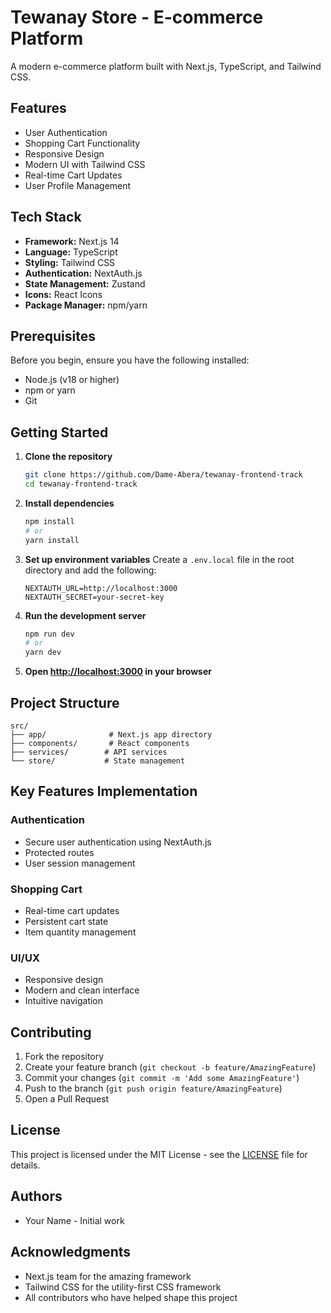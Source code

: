 # Tewanay Store - E-commerce Platform

A modern e-commerce platform built with Next.js, TypeScript, and Tailwind CSS.

## Features

- User Authentication
- Shopping Cart Functionality
- Responsive Design
- Modern UI with Tailwind CSS
- Real-time Cart Updates
- User Profile Management

## Tech Stack

- **Framework:** Next.js 14
- **Language:** TypeScript
- **Styling:** Tailwind CSS
- **Authentication:** NextAuth.js
- **State Management:** Zustand
- **Icons:** React Icons
- **Package Manager:** npm/yarn

## Prerequisites

Before you begin, ensure you have the following installed:
- Node.js (v18 or higher)
- npm or yarn
- Git

## Getting Started

1. **Clone the repository**
   ```bash
   git clone https://github.com/Dame-Abera/tewanay-frontend-track
   cd tewanay-frontend-track
   ```

2. **Install dependencies**
   ```bash
   npm install
   # or
   yarn install
   ```

3. **Set up environment variables**
   Create a `.env.local` file in the root directory and add the following:
   ```
   NEXTAUTH_URL=http://localhost:3000
   NEXTAUTH_SECRET=your-secret-key
   ```

4. **Run the development server**
   ```bash
   npm run dev
   # or
   yarn dev
   ```

5. **Open [http://localhost:3000](http://localhost:3000) in your browser**

## Project Structure

```
src/
├── app/              # Next.js app directory
├── components/       # React components
├── services/        # API services
└── store/           # State management
```

## Key Features Implementation

### Authentication
- Secure user authentication using NextAuth.js
- Protected routes
- User session management

### Shopping Cart
- Real-time cart updates
- Persistent cart state
- Item quantity management

### UI/UX
- Responsive design
- Modern and clean interface
- Intuitive navigation

## Contributing

1. Fork the repository
2. Create your feature branch (`git checkout -b feature/AmazingFeature`)
3. Commit your changes (`git commit -m 'Add some AmazingFeature'`)
4. Push to the branch (`git push origin feature/AmazingFeature`)
5. Open a Pull Request

## License

This project is licensed under the MIT License - see the [LICENSE](LICENSE) file for details.

## Authors

- Your Name - Initial work

## Acknowledgments

- Next.js team for the amazing framework
- Tailwind CSS for the utility-first CSS framework
- All contributors who have helped shape this project
